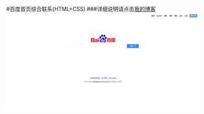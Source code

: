 #百度首页综合联系(HTML+CSS)
###详细说明请点击[我的博客](http://www.jianshu.com/p/c9a54c79d533)
![](https://github.com/OneBuzz/-/raw/master/百度一下，你就知道.png)
